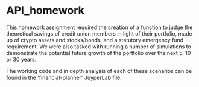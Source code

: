 # API_homework

This homework assignment required the creation of a function to judge the theoretical savings of credit union members in light of their portfolio, made up of crypto assets and stocks/bonds, and a statutory emergency fund requirement. We were also tasked with running a number of simulations to demonstrate the potential future growth of the portfolio over the next 5, 10 or 30 years.

The working code and in depth analysis of each of these scenarios can be found in the 'financial-planner' JuyperLab file. 
